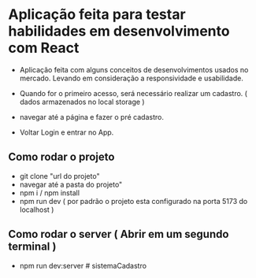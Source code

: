 # Aplicação feita para testar habilidades em desenvolvimento com React

- Aplicação feita com alguns conceitos de desenvolvimentos usados no mercado. Levando em consideração a responsividade e usabilidade.

- Quando for o primeiro acesso, será necessário realizar um cadastro. ( dados armazenados no local storage )

- navegar até a página e fazer o pré cadastro. 

- Voltar Login e entrar no App. 

## Como rodar o projeto

- git clone "url do projeto"
- navegar até a pasta do projeto"
- npm i / npm install 
- npm run dev  ( por padrão o projeto esta configurado na porta 5173 do localhost )


## Como rodar o server ( Abrir em um segundo terminal )

- npm run dev:server
#   s i s t e m a C a d a s t r o  
 